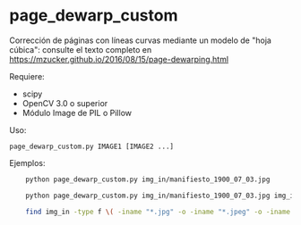 page_dewarp_custom
===========

Corrección de páginas con líneas curvas mediante un modelo de "hoja cúbica": consulte el texto completo en <https://mzucker.github.io/2016/08/15/page-dewarping.html>

Requiere:

 - scipy
 - OpenCV 3.0 o superior
 - Módulo Image de PIL o Pillow
 
Uso:

    page_dewarp_custom.py IMAGE1 [IMAGE2 ...]

Ejemplos:

```bash
    python page_dewarp_custom.py img_in/manifiesto_1900_07_03.jpg
```

```bash    
    python page_dewarp_custom.py img_in/manifiesto_1900_07_03.jpg img_in/manifiesto_1900_07_05.jpg  img_in/manifiesto_1900_07_05_o.jpg img_in/manifiesto_1900_07_16.jpg img_in/manifiesto_1900_07_24.jpg img_in/manifiesto_1900_07_24_o.jpg img_in/manifiesto_1900_07_24_2.jpg img_in/entradas_1900_07_26.jpg img_in/entradas_1900_07_30.jpg
```

```bash   
    find img_in -type f \( -iname "*.jpg" -o -iname "*.jpeg" -o -iname "*.png" \) -exec python page_dewarp_custom.py {} +
```    
